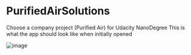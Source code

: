 # PurifiedAirSolutions
Choose a company project (Purified Air) for Udacity NanoDegree
This is what the app should look like when initially opened


![image](https://user-images.githubusercontent.com/30839650/39451738-51abf2e4-4c95-11e8-937f-757c57da13ac.png)
